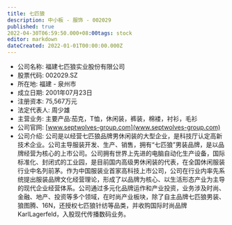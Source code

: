```yaml
---
title: 七匹狼
description: 中小板 - 服饰 - 002029
published: true
2022-04-30T06:59:50.000+08:00tags: stock
editor: markdown
dateCreated: 2022-01-01T00:00:00.000Z
---
```


- 公司名称: 福建七匹狼实业股份有限公司
- 股票代码: 002029.SZ
- 所在地: 福建 - 泉州市
- 成立日期: 2001年07月23日
- 注册资本: 75,567万元
- 法定代表人: 周少雄
- 主营业务: 主要产品:茄克，T恤，休闲装，裤装，棉褛，衬衫，毛衫
- 公司官网: [www.septwolves-group.com](www.septwolves-group.com)
- 公司介绍: 公司是以经营七匹狼品牌男休闲装的大型企业，是科技厅认定高新技术企业。公司主导服装开发、生产、销售，拥有“七匹狼”男装品牌，是以品牌经营为核心的上市公司。公司拥有世界上先进的电脑自动化生产设备，国际标准化、封闭式的工业园，是目前国内高级男休闲装的代表，在全国休闲服装行业中名列前茅。作为中国服装业首家高科技上市公司，公司在行业内率先系统提出服装品牌文化经营理论，形成了以品牌为核心、以生活形态产业为主导的现代企业经营体系。公司通过多元化品牌运作和产业投资，业务涉及时尚、金融、地产、投资等多个领域，在时尚产业板块，除了自主品牌七匹狼男装、狼图腾、16N，还授权七匹狼针纺等品类，并收购国际时尚品牌KarlLagerfeld，入股现代传播数码业务。


